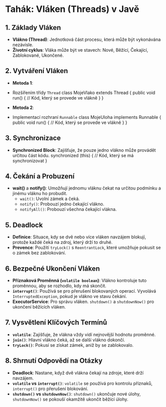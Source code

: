 # Tahák: Vláken (Threads) v Javě

## 1. Základy Vláken
- **Vlákno (Thread)**: Jednotková část procesu, která může být vykonávána nezávisle.
- **Životní cyklus**: Vláka může být ve stavech: Nové, Běžící, Čekající, Zablokované, Ukončené.

## 2. Vytváření Vláken
- **Metoda 1**:
-  Rozšířením třídy `Thread`
    class MojeVlako extends Thread {
        public void run() {
            // Kód, který se provede ve vlákně
        }
    }

- **Metoda 2**:
- Implementací rozhraní `Runnable`
    class MojeUloha implements Runnable {
        public void run() {
            // Kód, který se provede ve vlákně
        }
    }

## 3. Synchronizace
- **Synchronized Block**: Zajišťuje, že pouze jedno vlákno může provádět určitou část kódu.
    synchronized (this) {
        // Kód, který se má synchronizovat
    }

## 4. Čekání a Probuzení
- **wait()** a **notify()**: Umožňují jednomu vláknu čekat na určitou podmínku a jinému vláknu ho probudit.
    - `wait()`: Uvolní zámek a čeká.
    - `notify()`: Probouzí jedno čekající vlákno.
    - `notifyAll()`: Probouzí všechna čekající vlákna.

## 5. Deadlock
- **Definice**: Situace, kdy se dvě nebo více vláken navzájem blokují, protože každé čeká na zdroj, který drží to druhé.
- **Prevence**: Použití `tryLock()` s `ReentrantLock`, které umožňuje pokusit se o zámek bez zablokování.

## 6. Bezpečné Ukončení Vláken
- **Příznaková Proměnná (`volatile boolean`)**: Vlákno kontroluje tuto proměnnou, aby se rozhodlo, kdy má skončit.
- **`interrupt()`**: Používá se pro přerušení blokovaných operací. Vyvolává `InterruptedException`, pokud je vlákno ve stavu čekání.
- **ExecutorService**: Pro správu vláken. `shutdown()` a `shutdownNow()` pro ukončení běžících vláken.

## 7. Vysvětlení Klíčových Termínů
- **`volatile`**: Zajišťuje, že vlákna vždy vidí nejnovější hodnotu proměnné.
- **`join()`**: Hlavní vlákno čeká, až se další vlákno dokončí.
- **`tryLock()`**: Pokusí se získat zámek, aniž by se zablokovalo.

## 8. Shrnutí Odpovědí na Otázky
- **Deadlock**: Nastane, když dvě vlákna čekají na zdroje, které drží navzájem.
- **`volatile` vs `interrupt()`**: `volatile` se používá pro kontrolu příznaků, `interrupt()` pro přerušení blokování.
- **`shutdown()` vs `shutdownNow()`**: `shutdown()` ukončuje nové úlohy, `shutdownNow()` se pokouší okamžitě ukončit běžící úlohy.
